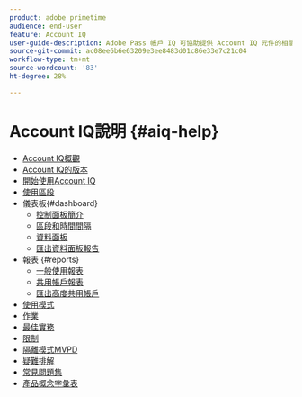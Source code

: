 ```yaml
---
product: adobe primetime
audience: end-user
feature: Account IQ
user-guide-description: Adobe Pass 帳戶 IQ 可協助提供 Account IQ 元件的相關資訊，並逐步引導您了解使用各種元件的使用者歷程。
source-git-commit: ac08ee6b6e63209e3ee8483d01c86e33e7c21c04
workflow-type: tm+mt
source-wordcount: '83'
ht-degree: 28%

---
```


# Account IQ說明 {#aiq-help}

+ [Account IQ概觀](/help/accountiq/home.md)
+ [Account IQ的版本](/help/accountiq/versions-aiq.md)
+ [開始使用Account IQ](/help/accountiq/get-started.md)
+ [使用區段](/help/accountiq/work-with-segments.md)
+ 儀表板{#dashboard}
   + [控制面板簡介](/help/accountiq/introduction-dashboard.md)
   + [區段和時間間隔](/help/accountiq/segments-timeinterval.md)
   + [資料面板](/help/accountiq/data-panels.md)
   + [匯出資料面板報告](/help/accountiq/export-reports.md)
+ 報表 {#reports}
   + [一般使用報表](/help/accountiq/general-usage-reports.md)
   + [共用帳戶報表](/help/accountiq/shared-acc-reports.md)
   + [匯出高度共用帳戶](/help/accountiq/export-acc-information.md)
+ [使用模式](/help/accountiq/usage-patterns.md)
+ [作業](/help/accountiq/operations.md)
+ [最佳實務](/help/accountiq/best-practices.md)
+ [限制](/help/accountiq/limitations.md)
+ [隔離模式MVPD](/help/accountiq/isolation-mode.md)
+ [疑難排解](/help/accountiq/troubleshoot.md)
+ [常見問題集](/help/accountiq/faq.md)
+ [產品概念字彙表](/help/accountiq/product-concepts.md)
